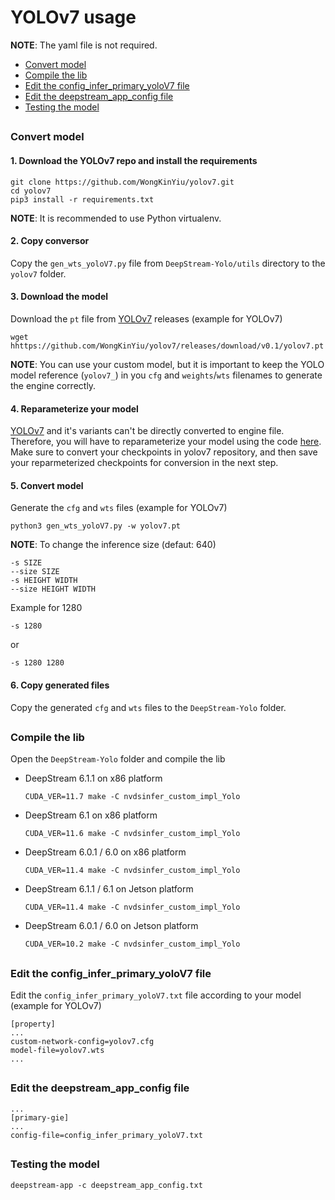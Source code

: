 # YOLOv7 usage

**NOTE**: The yaml file is not required.

* [Convert model](#convert-model)
* [Compile the lib](#compile-the-lib)
* [Edit the config_infer_primary_yoloV7 file](#edit-the-config_infer_primary_yolov7-file)
* [Edit the deepstream_app_config file](#edit-the-deepstream_app_config-file)
* [Testing the model](#testing-the-model)

##

### Convert model

#### 1. Download the YOLOv7 repo and install the requirements

```
git clone https://github.com/WongKinYiu/yolov7.git
cd yolov7
pip3 install -r requirements.txt
```

**NOTE**: It is recommended to use Python virtualenv.

#### 2. Copy conversor

Copy the `gen_wts_yoloV7.py` file from `DeepStream-Yolo/utils` directory to the `yolov7` folder.

#### 3. Download the model

Download the `pt` file from [YOLOv7](https://github.com/WongKinYiu/yolov7/releases/) releases (example for YOLOv7)

```
wget hhttps://github.com/WongKinYiu/yolov7/releases/download/v0.1/yolov7.pt
```

**NOTE**: You can use your custom model, but it is important to keep the YOLO model reference (`yolov7_`) in you `cfg` and `weights`/`wts` filenames to generate the engine correctly.

#### 4. Reparameterize your model

[YOLOv7](https://github.com/WongKinYiu/yolov7/releases/) and it's variants can't be directly converted to engine file. Therefore, you will have to reparameterize your model using the code [here](https://github.com/WongKinYiu/yolov7/blob/main/tools/reparameterization.ipynb).  Make sure to convert your checkpoints in yolov7 repository, and then save your reparmeterized checkpoints for conversion in the next step.

#### 5. Convert model

Generate the `cfg` and `wts` files (example for YOLOv7)

```
python3 gen_wts_yoloV7.py -w yolov7.pt
```

**NOTE**: To change the inference size (defaut: 640)

```
-s SIZE
--size SIZE
-s HEIGHT WIDTH
--size HEIGHT WIDTH
```

Example for 1280

```
-s 1280
```

or

```
-s 1280 1280
```

#### 6. Copy generated files

Copy the generated `cfg` and `wts` files to the `DeepStream-Yolo` folder.

##

### Compile the lib

Open the `DeepStream-Yolo` folder and compile the lib

* DeepStream 6.1.1 on x86 platform

  ```
  CUDA_VER=11.7 make -C nvdsinfer_custom_impl_Yolo
  ```

* DeepStream 6.1 on x86 platform

  ```
  CUDA_VER=11.6 make -C nvdsinfer_custom_impl_Yolo
  ```

* DeepStream 6.0.1 / 6.0 on x86 platform

  ```
  CUDA_VER=11.4 make -C nvdsinfer_custom_impl_Yolo
  ```

* DeepStream 6.1.1 / 6.1 on Jetson platform

  ```
  CUDA_VER=11.4 make -C nvdsinfer_custom_impl_Yolo
  ```

* DeepStream 6.0.1 / 6.0 on Jetson platform

  ```
  CUDA_VER=10.2 make -C nvdsinfer_custom_impl_Yolo
  ```

##

### Edit the config_infer_primary_yoloV7 file

Edit the `config_infer_primary_yoloV7.txt` file according to your model (example for YOLOv7)

```
[property]
...
custom-network-config=yolov7.cfg
model-file=yolov7.wts
...
```

##

### Edit the deepstream_app_config file

```
...
[primary-gie]
...
config-file=config_infer_primary_yoloV7.txt
```

##

### Testing the model

```
deepstream-app -c deepstream_app_config.txt
```
